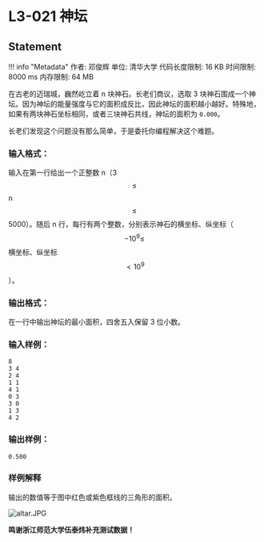 
# L3-021 神坛

## Statement

!!! info "Metadata"
    作者: 邓俊辉
    单位: 清华大学
    代码长度限制: 16 KB
    时间限制: 8000 ms
    内存限制: 64 MB

在古老的迈瑞城，巍然屹立着 n 块神石。长老们商议，选取 3 块神石围成一个神坛。因为神坛的能量强度与它的面积成反比，因此神坛的面积越小越好。特殊地，如果有两块神石坐标相同，或者三块神石共线，神坛的面积为 `0.000`。

长老们发现这个问题没有那么简单，于是委托你编程解决这个难题。

### 输入格式：

输入在第一行给出一个正整数 n（3 $$\le$$ n $$\le$$ 5000）。随后 n 行，每行有两个整数，分别表示神石的横坐标、纵坐标（$$-10^9 \le$$ 横坐标、纵坐标 $$< 10^9$$）。

### 输出格式：

在一行中输出神坛的最小面积，四舍五入保留 3 位小数。

### 输入样例：
```plaintext
8
3 4
2 4
1 1
4 1
0 3
3 0
1 3
4 2
```

### 输出样例：
```plaintext
0.500
```

### 样例解释

输出的数值等于图中红色或紫色框线的三角形的面积。


![altar.JPG](~/4939a7cd-cb83-40f1-a51e-82e894dabb8d.JPG)

**鸣谢浙江师范大学伍泰炜补充测试数据！**

